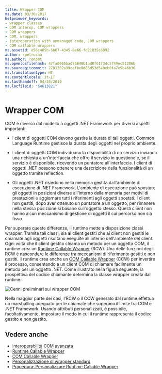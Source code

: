 ```yaml
---
title: Wrapper COM
ms.date: 03/30/2017
helpviewer_keywords:
- wrapper classes
- COM interop, COM wrappers
- COM wrappers
- COM, wrappers
- interoperation with unmanaged code, COM wrappers
- COM callable wrappers
ms.assetid: e56c485b-6b67-4345-8e66-fd21835a6092
author: rpetrusha
ms.author: ronpet
ms.openlocfilehash: 47fa0065bad76640b1ad8f61734c5749ec51286b
ms.sourcegitcommit: 2701302a99cafbe0d86d53d540eb0fa7e9b46b36
ms.translationtype: HT
ms.contentlocale: it-IT
ms.lasthandoff: 04/28/2019
ms.locfileid: "64613821"
---
```

# <a name="com-wrappers"></a>Wrapper COM
COM è diverso dal modello a oggetti .NET Framework per diversi aspetti importanti:  
  
- I client di oggetti COM devono gestire la durata di tali oggetti. Common Language Runtime gestisce la durata degli oggetti nel proprio ambiente.  
  
- I client di oggetti COM individuano la disponibilità di un servizio inviando una richiesta a un'interfaccia che offre il servizio in questione e, se il servizio è disponibile, ricevendo un puntatore all'interfaccia. I client di oggetti .NET possono ottenere una descrizione della funzionalità di un oggetto tramite reflection.  
  
- Gli oggetti .NET risiedono nella memoria gestita dall'ambiente di esecuzione di .NET Framework. L'ambiente di esecuzione può spostare gli oggetti in posizioni diverse all'interno della memoria per motivi di prestazioni e aggiornare tutti i riferimenti agli oggetti spostati. I client non gestiti, dopo aver ottenuto un puntatore a un oggetto, per rimanere nella stessa posizione si basano sull'oggetto stesso. Questi client non hanno alcun meccanismo di gestione di oggetti il cui percorso non sia fisso.  
  
 Per superare queste differenze, il runtime mette a disposizione classi wrapper. Tramite tali classi, sia ai client gestiti che ai client non gestiti le chiamate agli oggetti risultano eseguite all'interno dell'ambiente del client. Ogni volta che il client gestito chiama un metodo per un oggetto COM, il runtime crea un [Runtime Callable Wrapper](runtime-callable-wrapper.md) (RCW). Una delle funzioni degli RCW è nascondere le differenze tra meccanismi di riferimento gestiti e non gestiti. Il runtime crea anche un [COM Callable Wrapper](com-callable-wrapper.md) (CCW) per invertire il processo, consentendo a un client COM di chiamare facilmente un metodo per un oggetto .NET. Come illustrato nella figura seguente, la prospettiva del codice chiamante determina la classe wrapper creata dal runtime.  
  
 ![Cenni preliminari sul wrapper COM](./media/com-wrappers/bidirectional-com-overview.gif)  
  
 Nella maggior parte dei casi, l'RCW o il CCW generato dal runtime effettua un marshalling adeguato per le chiamate che superano il limite tra COM e .NET Framework. Usando attributi personalizzati, è possibile, facoltativamente, impostare il modo in cui il runtime rappresenta il codice gestito e non gestito.  
  
## <a name="see-also"></a>Vedere anche

- [Interoperabilità COM avanzata](https://docs.microsoft.com/previous-versions/dotnet/netframework-4.0/bd9cdfyx(v=vs.100))
- [Runtime Callable Wrapper](runtime-callable-wrapper.md)
- [COM Callable Wrapper](com-callable-wrapper.md)
- [Personalizzazione di wrapper standard](https://docs.microsoft.com/previous-versions/dotnet/netframework-4.0/h7hx9abd(v=vs.100))
- [Procedura: Personalizzare Runtime Callable Wrapper](https://docs.microsoft.com/previous-versions/dotnet/netframework-4.0/56kh4hy7(v=vs.100))
